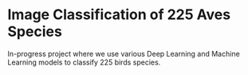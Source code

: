 # Image Classification of 225 Aves Species
In-progress project where we use various Deep Learning and Machine Learning models to classify 225 birds species.
